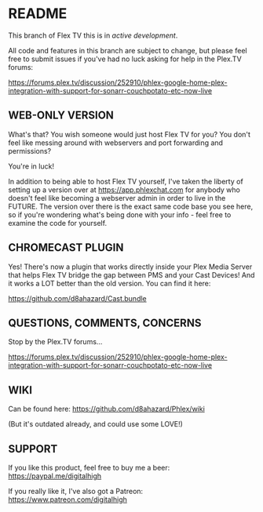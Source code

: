 # **README**

This branch of Flex TV this is in *active development*.

All code and features in this branch are subject to change, but please feel free to submit issues if you've had no luck asking for help in the Plex.TV forums:

https://forums.plex.tv/discussion/252910/phlex-google-home-plex-integration-with-support-for-sonarr-couchpotato-etc-now-live

## WEB-ONLY VERSION

What's that? You wish someone would just host Flex TV for you? You don't feel like messing around with webservers and port forwarding and permissions? 

You're in luck!

In addition to being able to host Flex TV yourself, I've taken the liberty of setting up a version over at https://app.phlexchat.com for anybody who doesn't feel like becoming a webserver admin in order to live in the FUTURE. The version over there is the exact same code base you see here, so if you're wondering what's being done with your info - feel free to examine the code for yourself.

## CHROMECAST PLUGIN

Yes! There's now a plugin that works directly inside your Plex Media Server that helps Flex TV
bridge the gap between PMS and your Cast Devices! And it works a LOT better than the old version.  You can find it here:

https://github.com/d8ahazard/Cast.bundle

## QUESTIONS, COMMENTS, CONCERNS

Stop by the Plex.TV forums...

https://forums.plex.tv/discussion/252910/phlex-google-home-plex-integration-with-support-for-sonarr-couchpotato-etc-now-live


## WIKI

Can be found here: https://github.com/d8ahazard/Phlex/wiki

(But it's outdated already, and could use some LOVE!)


## SUPPORT

If you like this product, feel free to  buy me a beer: https://paypal.me/digitalhigh

If you really like it, I've also got a Patreon: https://www.patreon.com/digitalhigh

